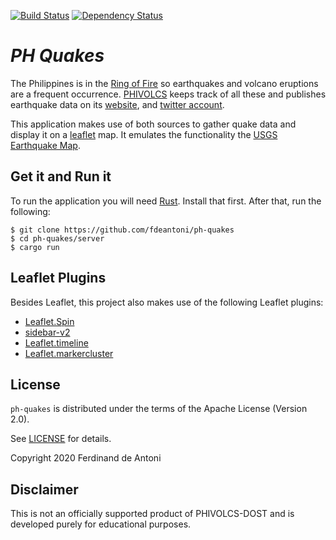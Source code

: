 [![Build Status](https://travis-ci.com/fdeantoni/ph-quakes.svg?branch=master)](https://travis-ci.org/fdeantoni/ph-quakes)
[![Dependency Status](https://deps.rs/repo/github/fdeantoni/ph-quakes/status.svg)](https://deps.rs/repo/github/fdeantoni/ph-quakes)

# *PH Quakes* #

The Philippines is in the [Ring of Fire](https://en.wikipedia.org/wiki/Ring_of_Fire) so earthquakes and
volcano eruptions are a frequent occurrence. [PHIVOLCS](https://en.wikipedia.org/wiki/Philippine_Institute_of_Volcanology_and_Seismology) keeps
track of all these and publishes earthquake data on its [website](https://www.phivolcs.dost.gov.ph/index.php/earthquake/earthquake-information3), 
and [twitter account](https://twitter.com/phivolcs_dost).

This application makes use of both sources to gather quake data and display it on a [leaflet](https://leafletjs.com/) 
map. It emulates the functionality the [USGS Earthquake Map](https://earthquake.usgs.gov/earthquakes/map//). 

## Get it and Run it ##

To run the application you will need [Rust](https://www.rust-lang.org/). Install that first. After that, run
the following:

    $ git clone https://github.com/fdeantoni/ph-quakes
    $ cd ph-quakes/server
    $ cargo run 

## Leaflet Plugins ##

Besides Leaflet, this project also makes use of the following Leaflet plugins:
 * [Leaflet.Spin](https://github.com/makinacorpus/Leaflet.Spin)
 * [sidebar-v2](https://github.com/Turbo87/sidebar-v2)
 * [Leaflet.timeline](https://github.com/skeate/Leaflet.timeline)
 * [Leaflet.markercluster](https://github.com/Leaflet/Leaflet.markercluster)

## License ##

`ph-quakes` is distributed under the terms of the Apache License (Version 2.0).

See [LICENSE](LICENSE) for details.

Copyright 2020 Ferdinand de Antoni

## Disclaimer ##

This is not an officially supported product of PHIVOLCS-DOST and is developed purely for educational purposes.